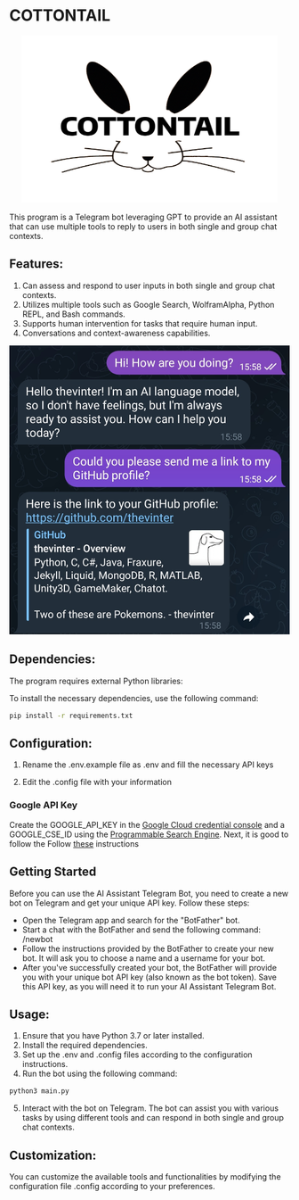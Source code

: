 # COTTONTAIL

<p align="center">
  <img width="460" height="300" src="cottontail.png">
</p>

This program is a Telegram bot leveraging GPT to provide an AI assistant that can use multiple tools to reply to users in both single and group chat contexts.

## Features:

1. Can assess and respond to user inputs in both single and group chat contexts.
2. Utilizes multiple tools such as Google Search, WolframAlpha, Python REPL, and Bash commands.
3. Supports human intervention for tasks that require human input.
4. Conversations and context-awareness capabilities.

![Example](example.jpg)

## Dependencies:

The program requires external Python libraries:

To install the necessary dependencies, use the following command:

```bash
pip install -r requirements.txt
```

## Configuration:

1. Rename the .env.example file as .env and fill the necessary API keys 

2. Edit the .config file with your information

### Google API Key

Create the GOOGLE_API_KEY in the [Google Cloud credential console](https://console.cloud.google.com/apis/credentials) and a GOOGLE_CSE_ID using the [Programmable Search Engine](https://programmablesearchengine.google.com/controlpanel/create). Next, it is good to follow the Follow [these](https://stackoverflow.com/questions/37083058/programmatically-searching-google-in-python-using-custom-search) instructions 

## Getting Started

Before you can use the AI Assistant Telegram Bot, you need to create a new bot on Telegram and get your unique API key. Follow these steps:

- Open the Telegram app and search for the "BotFather" bot.
- Start a chat with the BotFather and send the following command: /newbot
- Follow the instructions provided by the BotFather to create your new bot. It will ask you to choose a name and a username for your bot.
- After you've successfully created your bot, the BotFather will provide you with your unique bot API key (also known as the bot token). Save this API key, as you will need it to run your AI Assistant Telegram Bot.

## Usage:

1. Ensure that you have Python 3.7 or later installed.
2. Install the required dependencies.
3. Set up the .env and .config files according to the configuration instructions.
4. Run the bot using the following command:

```bash
python3 main.py
```

5. Interact with the bot on Telegram. The bot can assist you with various tasks by using different tools and can respond in both single and group chat contexts.

## Customization:

You can customize the available tools and functionalities by modifying the configuration file .config according to your preferences.